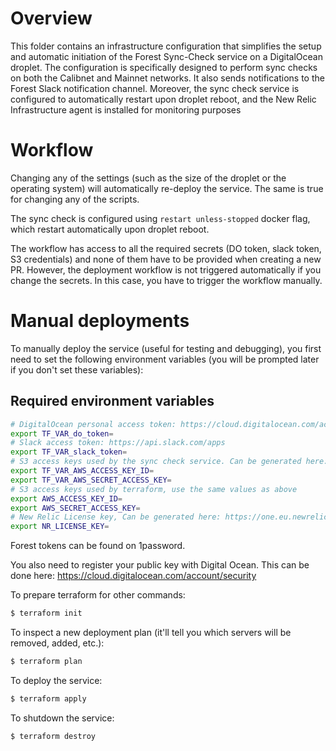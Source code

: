 # Overview

This folder contains an infrastructure configuration that simplifies the setup and automatic initiation of the Forest Sync-Check service on a DigitalOcean droplet. The configuration is specifically designed to perform sync checks on both the Calibnet and Mainnet networks. It also sends notifications to the Forest Slack notification channel. Moreover, the sync check service is configured to automatically restart upon droplet reboot, and the New Relic Infrastructure agent is installed for monitoring purposes

# Workflow

Changing any of the settings (such as the size of the droplet or the operating
system) will automatically re-deploy the service. The same is true for changing
any of the scripts.

The sync check is configured using `restart unless-stopped` docker flag, 
which restart automatically upon droplet reboot.

The workflow has access to all the required secrets (DO token, slack token, S3
credentials) and none of them have to be provided when creating a new PR.
However, the deployment workflow is not triggered automatically if you change
the secrets. In this case, you have to trigger the workflow manually.

# Manual deployments

To manually deploy the service (useful for testing and debugging), you first
need to set the following environment variables (you will be prompted later if
you don't set these variables):

## Required environment variables

```bash
# DigitalOcean personal access token: https://cloud.digitalocean.com/account/api/tokens
export TF_VAR_do_token=
# Slack access token: https://api.slack.com/apps
export TF_VAR_slack_token=
# S3 access keys used by the sync check service. Can be generated here: https://cloud.digitalocean.com/account/api/spaces
export TF_VAR_AWS_ACCESS_KEY_ID=
export TF_VAR_AWS_SECRET_ACCESS_KEY=
# S3 access keys used by terraform, use the same values as above
export AWS_ACCESS_KEY_ID=
export AWS_SECRET_ACCESS_KEY=
# New Relic License key, Can be generated here: https://one.eu.newrelic.com/admin-portal/api-keys/home
export NR_LICENSE_KEY=
```

Forest tokens can be found on 1password.

You also need to register your public key with Digital Ocean. This can be done
here: https://cloud.digitalocean.com/account/security

To prepare terraform for other commands:
```bash
$ terraform init
```

To inspect a new deployment plan (it'll tell you which servers will be removed,
added, etc.):
```bash
$ terraform plan
```

To deploy the service:
```bash
$ terraform apply
```

To shutdown the service:
```bash
$ terraform destroy
```
